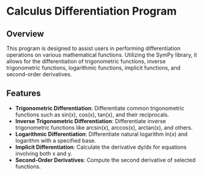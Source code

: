 # Calculus Differentiation Program

## Overview
This program is designed to assist users in performing differentiation operations on various mathematical functions. Utilizing the SymPy library, it allows for the differentiation of trigonometric functions, inverse trigonometric functions, logarithmic functions, implicit functions, and second-order derivatives.

## Features
- **Trigonometric Differentiation**: Differentiate common trigonometric functions such as sin(x), cos(x), tan(x), and their reciprocals.
- **Inverse Trigonometric Differentiation**: Differentiate inverse trigonometric functions like arcsin(x), arccos(x), arctan(x), and others.
- **Logarithmic Differentiation**: Differentiate natural logarithm ln(x) and logarithm with a specified base.
- **Implicit Differentiation**: Calculate the derivative dy/dx for equations involving both x and y.
- **Second-Order Derivatives**: Compute the second derivative of selected functions.
